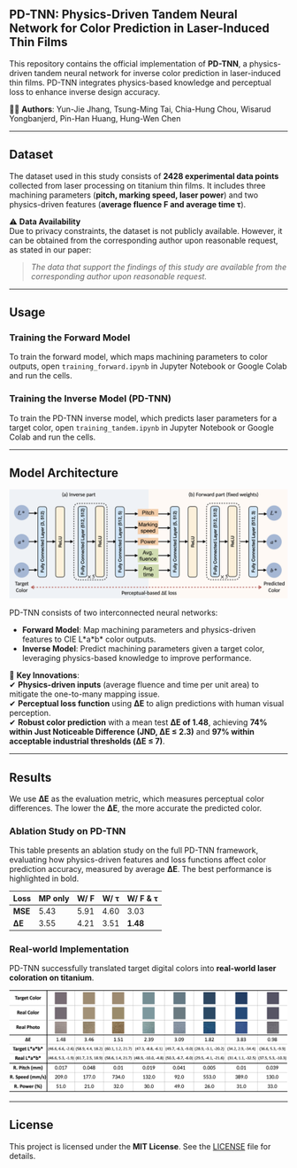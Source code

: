 ## **PD-TNN: Physics-Driven Tandem Neural Network for Color Prediction in Laser-Induced Thin Films**  

This repository contains the official implementation of **PD-TNN**, a physics-driven tandem neural network for inverse color prediction in laser-induced thin films. PD-TNN integrates physics-based knowledge and perceptual loss to enhance inverse design accuracy.  

👨‍💻 **Authors**: Yun-Jie Jhang, Tsung-Ming Tai, Chia-Hung Chou, Wisarud Yongbanjerd, Pin-Han Huang, Hung-Wen Chen  

---

## **Dataset**  

The dataset used in this study consists of **2428 experimental data points** collected from laser processing on titanium thin films. It includes three machining parameters (**pitch, marking speed, laser power**) and two physics-driven features (**average fluence F and average time τ**).  

⚠️ **Data Availability**  
Due to privacy constraints, the dataset is not publicly available. However, it can be obtained from the corresponding author upon reasonable request, as stated in our paper:  

> *The data that support the findings of this study are available from the corresponding author upon reasonable request.*  

---

## **Usage**  

### **Training the Forward Model**  
To train the forward model, which maps machining parameters to color outputs, open `training_forward.ipynb` in Jupyter Notebook or Google Colab and run the cells.  

### **Training the Inverse Model (PD-TNN)**  
To train the PD-TNN inverse model, which predicts laser parameters for a target color, open `training_tandem.ipynb` in Jupyter Notebook or Google Colab and run the cells.  

---

## **Model Architecture**  

![PD-TNN Architecture](arch.png)  

PD-TNN consists of two interconnected neural networks:  

- **Forward Model**: Map machining parameters and physics-driven features to CIE L\*a\*b\* color outputs.  
- **Inverse Model**: Predict machining parameters given a target color, leveraging physics-based knowledge to improve performance.  

🔹 **Key Innovations**:  
✔ **Physics-driven inputs** (average fluence and time per unit area) to mitigate the one-to-many mapping issue.  
✔ **Perceptual loss function** using **ΔE** to align predictions with human visual perception.  
✔ **Robust color prediction** with a mean test **ΔE of 1.48**, achieving **74% within Just Noticeable Difference (JND, ΔE ≤ 2.3)** and **97% within acceptable industrial thresholds (ΔE ≤ 7)**.  

---

## **Results**  

We use **ΔE** as the evaluation metric, which measures perceptual color differences. The lower the **ΔE**, the more accurate the predicted color. 

### **Ablation Study on PD-TNN**

This table presents an ablation study on the full PD-TNN framework, evaluating how physics-driven features and loss functions affect color prediction accuracy, measured by average **ΔE**. The best performance is highlighted in bold.  

| Loss  | MP only | W/ **F** | W/ **τ** | W/ **F** & **τ** |
|-------|--------|---------|---------|--------------|
| **MSE**  | 5.43   | 5.91    | 4.60    | 3.03         |
| **ΔE**   | 3.55   | 4.21    | 3.51    | **1.48**    |

### Real-world Implementation

PD-TNN successfully translated target digital colors into **real-world laser coloration on titanium**.  

![PD-TNN REAL](real-world.png)  

---

## **License**  

This project is licensed under the **MIT License**. See the [LICENSE](LICENSE) file for details.  
